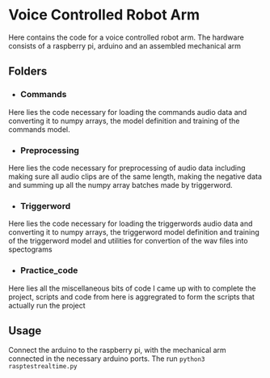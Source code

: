 # Voice Controlled Robot Arm

Here contains the code for a voice controlled robot arm. The hardware consists of a raspberry pi, arduino and an assembled mechanical arm 

## Folders
- ### Commands
Here lies the code necessary for loading the commands audio data and converting it to numpy arrays, the model definition and training of the commands model.
- ### Preprocessing
Here lies the code necessary for preprocessing of audio data including making sure all audio clips are of the same length, making
the negative data and summing up all the numpy array batches made by triggerword.

- ### Triggerword
Here lies the code necessary for loading the triggerwords audio data and converting it to numpy arrays, the triggerword model definition and training of the triggerword model and utilities for convertion of the wav files into spectograms

- ### Practice_code
Here lies all the miscellaneous bits of code I came up with to complete the project, scripts and code from here is aggregrated to form the scripts that actually run the project

## Usage
Connect the arduino to the raspberry pi, with the mechanical arm connected in the necessary arduino ports. The run ``` python3 rasptestrealtime.py ```
